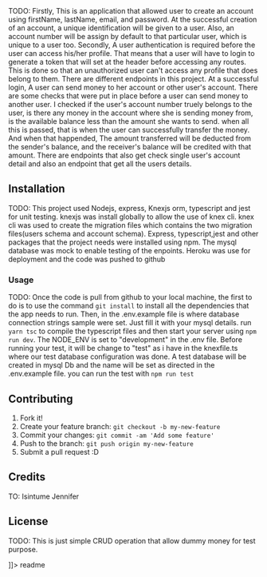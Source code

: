 <snippet>
  <content><![CDATA[
# ${1:Cash Transaction Project}

TODO: Firstly, This is an application that allowed user to create an account using firstName, lastName, email, and password. At the successful creation of an account, a unique identification will be given to a user. Also, an account number will be assign by default to that particular user, which is unique to a user too.
Secondly, A user authentication is required before the user can access his/her profile. That means that a user will have to login to generate a token that will set at the header before accessing any routes. This is done so that an unauthorized user can't access any profile that does belong to them. There are different endpoints in this project. At a successful login, A user can send money to her account or other user's account. There are some checks that were put in place before a user can send money to another user. I checked if the user's account number truely belongs to the user, is there any money in the account where she is sending money from, is the available balance less than the amount she wants to send. when all this is passed, that is when the user can successfully transfer the money. And when that happended, The amount transferred will be deducted from the sender's balance, and the receiver's balance will be credited with that amount. There are endpoints that also get check single user's account detail and also an endpoint that get all the users details.

## Installation

TODO: This project used Nodejs, express, Knexjs orm, typescript and jest for unit testing. knexjs was install globally to allow the use of knex cli. knex cli was used to create the migration files which contains the two migration files(users schema and account schema). Express, typescript,jest and other packages that the project needs were installed using npm. The mysql database was mock to enable testing of the enpoints. Heroku was use for deployment and the code was pushed to github

### Usage

TODO: Once the code is pull from github to your local machine, the first to do is to use the command `git install` to install all the dependencies that the app needs to run. Then, in the .env.example file is where database connection strings sample were set. Just fill it with your mysql details. run `yarn tsc` to compile the typescript files and then start your server using `npm run dev`. The NODE_ENV is set to "development" in the .env file. Before running your test, it will be change to "test" as i have in the knexfile.ts where our test database configuration was done. A test database will be created in mysql Db and the name will be set as directed in the .env.example file. you can run the test with `npm run test`

## Contributing

1. Fork it!
2. Create your feature branch: `git checkout -b my-new-feature`
3. Commit your changes: `git commit -am 'Add some feature'`
4. Push to the branch: `git push origin my-new-feature`
5. Submit a pull request :D

## Credits

TO: Isintume Jennifer

## License

TODO: This is just simple CRUD operation that allow dummy money for test purpose.

]]></content>
<tabTrigger>readme</tabTrigger>
</snippet>
